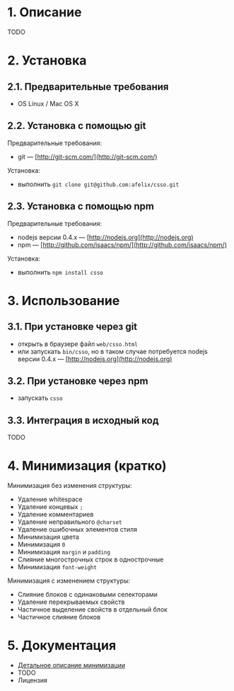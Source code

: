 # 1. Описание

TODO

# 2. Установка

## 2.1. Предварительные требования

* OS Linux / Mac OS X

## 2.2. Установка с помощью git

Предварительные требования:

* git&nbsp;— [http://git-scm.com/](http://git-scm.com/)

Установка:

* выполнить `git clone git@github.com:afelix/csso.git`

## 2.3. Установка с помощью npm

Предварительные требования:

* nodejs версии 0.4.x&nbsp;— [http://nodejs.org](http://nodejs.org)
* npm&nbsp;— [http://github.com/isaacs/npm/](http://github.com/isaacs/npm/)

Установка:

* выполнить `npm install csso`

# 3. Использование

## 3.1. При установке через git

* открыть в браузере файл `web/csso.html`
* или запускать `bin/csso`, но в таком случае потребуется nodejs версии 0.4.x&nbsp;— [http://nodejs.org](http://nodejs.org)

## 3.2. При установке через npm

* запускать `csso`

## 3.3. Интеграция в исходный код

TODO

# 4. Минимизация (кратко)

Минимизация без изменения структуры:

* Удаление whitespace
* Удаление концевых `;`
* Удаление комментариев
* Удаление неправильного `@charset`
* Удаление ошибочных элементов стиля
* Минимизация цвета
* Минимизация `0`
* Минимизация `margin` и `padding`
* Слияние многострочных строк в однострочные
* Минимизация `font-weight`

Минимизация с изменением структуры:

* Слияние блоков с одинаковыми селекторами
* Удаление перекрываемых свойств
* Частичное выделение свойств в отдельный блок
* Частичное слияние блоков

# 5. Документация

* [Детальное описание минимизации](https://github.com/afelix/csso/blob/master/MANUAL.ru.md)
* TODO
* Лицензия

